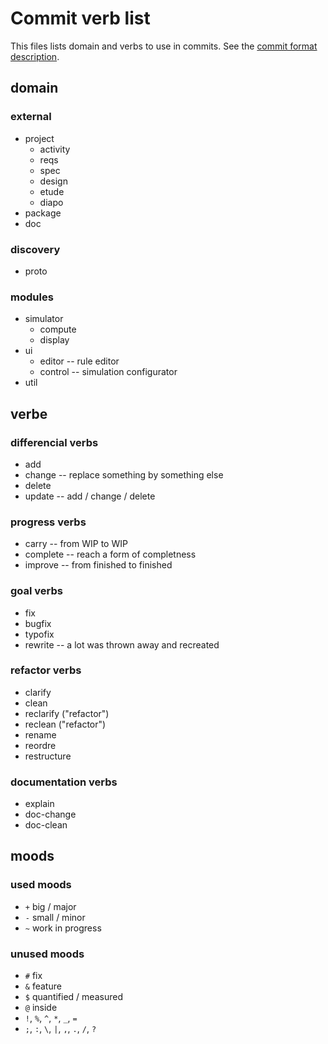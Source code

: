 # Commit verb list

This files lists domain and verbs to use in commits. See the [commit format description](./commit-format.md).

## domain

### external

- project
  - activity
  - reqs
  - spec
  - design
  - etude
  - diapo
- package
- doc

### discovery

- proto

### modules

- simulator
  - compute
  - display
- ui
  - editor -- rule editor
  - control -- simulation configurator
- util

## verbe

### differencial verbs

- add
- change -- replace something by something else
- delete
- update -- add / change / delete

### progress verbs

- carry -- from WIP to WIP
- complete -- reach a form of completness
- improve -- from finished to finished

### goal verbs

- fix
- bugfix
- typofix
- rewrite -- a lot was thrown away and recreated

### refactor verbs

- clarify
- clean
- reclarify ("refactor")
- reclean ("refactor")
- rename
- reordre
- restructure

### documentation verbs

- explain
- doc-change
- doc-clean

## moods

### used moods

- `+` big / major
- `-` small / minor
- `~` work in progress

### unused moods

- `#` fix
- `&` feature
- `$` quantified / measured
- `@` inside
- `!`, `%`, `^`, `*`, `_`, `=`
- `;`, `:`, `\`, `|`, `,`, `.`, `/`, `?`
